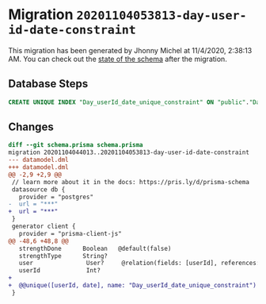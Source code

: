 # Migration `20201104053813-day-user-id-date-constraint`

This migration has been generated by Jhonny Michel at 11/4/2020, 2:38:13 AM.
You can check out the [state of the schema](./schema.prisma) after the migration.

## Database Steps

```sql
CREATE UNIQUE INDEX "Day_userId_date_unique_constraint" ON "public"."Day"("userId", "date")
```

## Changes

```diff
diff --git schema.prisma schema.prisma
migration 20201104044013..20201104053813-day-user-id-date-constraint
--- datamodel.dml
+++ datamodel.dml
@@ -2,9 +2,9 @@
 // learn more about it in the docs: https://pris.ly/d/prisma-schema
 datasource db {
   provider = "postgres"
-  url = "***"
+  url = "***"
 }
 generator client {
   provider = "prisma-client-js"
@@ -48,6 +48,8 @@
   strengthDone      Boolean   @default(false)
   strengthType      String?
   user               User?     @relation(fields: [userId], references: [id])
   userId             Int?
+
+  @@unique([userId, date], name: "Day_userId_date_unique_constraint")
 }
```


